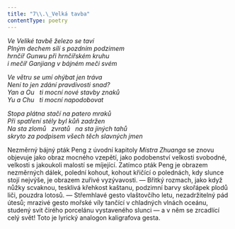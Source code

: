 ```yaml
---
title: "7\\.\_Velká tavba"
contentType: poetry
---
```


<section>

_Ve Veliké tavbě železo se taví  
Plným dechem sílí s pozdním podzimem  
hrnčíř Gunwu při hrnčířském kruhu  
i mečíř Ganjiang v bájném meči svém_

</section>

<section>

_Ve větru se umí ohýbat jen tráva  
Není to jen zdání pravdivosti snad?  
Yan a Ou   ti mocní nové stavby znaků  
Yu a Chu   ti mocní napodobovat_

</section>

<section>

_Stopa plátna stačí na patero mraků  
Při spatření stély byl kůň zadržen  
Na sta zlomů   zvratů   na sta jiných tahů  
skryto za podpisem všech těch slavných jmen_

</section>


<section>

Nezměrný bájný pták Peng z úvodní kapitoly _Mistra_ _Zhuanga_ se znovu objevuje jako obraz mocného vzepětí, jako podobenství velkosti svobodné, velkosti s jakoukoli malostí se míjející. Zatímco pták Peng je obrazem nezměrných dálek, polední kohout, kohout křičící o polednách, kdy slunce stojí nejvýše, je obrazem zuřivé vyzývavosti. — Břitký rozmach, jako když nůžky scvaknou, tesklivá křehkost kaštanu, podzimní barvy skořápek plodů liči, pouzdra lotosů. — Střemhlavé gesto vlaštovčího letu, nezadržitelný pád útesů; mrazivé gesto mořské víly tančící v chladných vlnách oceánu, studený svit čirého porcelánu vystaveného slunci — a v něm se zrcadlící celý svět! Toto je lyrický analogon kaligrafova gesta.

</section>
